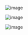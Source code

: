 ![image](https://github.com/user-attachments/assets/5245a4ef-55e9-4a1d-b5f2-af24aacfae1b)

![image](https://github.com/user-attachments/assets/87404abc-f129-43d2-904f-c37cb2bf4a74)

![image](https://github.com/user-attachments/assets/ef1ca499-1145-44db-a089-1f81acb7d9e7)
